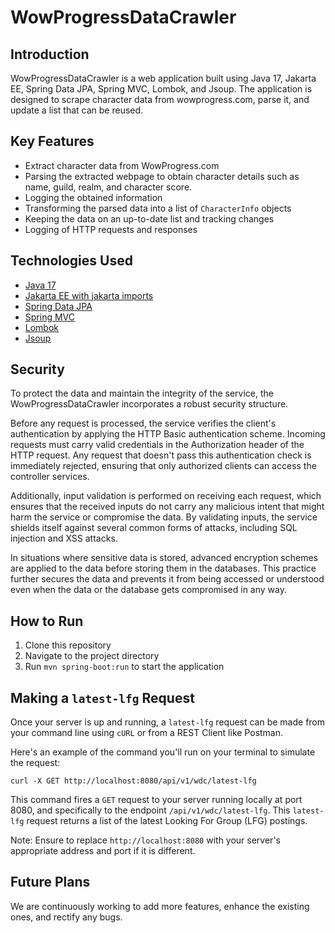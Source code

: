 # WowProgressDataCrawler

## Introduction

WowProgressDataCrawler is a web application built using Java 17, Jakarta EE, Spring Data JPA, Spring MVC, Lombok, and Jsoup. The application is designed to scrape character data from wowprogress.com, parse it, and update a list that can be reused.

## Key Features

- Extract character data from WowProgress.com
- Parsing the extracted webpage to obtain character details such as name, guild, realm, and character score.
- Logging the obtained information
- Transforming the parsed data into a list of `CharacterInfo` objects
- Keeping the data on an up-to-date list and tracking changes
- Logging of HTTP requests and responses

## Technologies Used

- [Java 17](https://openjdk.java.net/projects/jdk/17/)
- [Jakarta EE with jakarta imports](https://jakarta.ee/)
- [Spring Data JPA](https://spring.io/projects/spring-data-jpa)
- [Spring MVC](https://spring.io/projects/spring-mvc)
- [Lombok](https://projectlombok.org/)
- [Jsoup](https://jsoup.org/)

## Security

To protect the data and maintain the integrity of the service, the WowProgressDataCrawler incorporates a robust security structure. 

Before any request is processed, the service verifies the client's authentication by applying the HTTP Basic authentication scheme. Incoming requests must carry valid credentials in the Authorization header of the HTTP request. Any request that doesn't pass this authentication check is immediately rejected, ensuring that only authorized clients can access the controller services.

Additionally, input validation is performed on receiving each request, which ensures that the received inputs do not carry any malicious intent that might harm the service or compromise the data. By validating inputs, the service shields itself against several common forms of attacks, including SQL injection and XSS attacks. 

In situations where sensitive data is stored, advanced encryption schemes are applied to the data before storing them in the databases. This practice further secures the data and prevents it from being accessed or understood even when the data or the database gets compromised in any way.

## How to Run

1. Clone this repository
2. Navigate to the project directory
3. Run `mvn spring-boot:run` to start the application

## Making a `latest-lfg` Request

Once your server is up and running, a `latest-lfg` request can be made from your command line using `cURL` or from a REST Client like Postman.

Here's an example of the command you'll run on your terminal to simulate the request:

```curl -X GET http://localhost:8080/api/v1/wdc/latest-lfg```

This command fires a `GET` request to your server running locally at port 8080, and specifically to the endpoint `/api/v1/wdc/latest-lfg`. This `latest-lfg` request returns a list of the latest Looking For Group (LFG) postings.

Note: Ensure to replace `http://localhost:8080` with your server's appropriate address and port if it is different.

## Future Plans

We are continuously working to add more features, enhance the existing ones, and rectify any bugs. 
